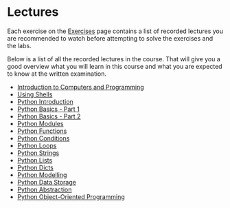 <SetTitle title="Introduction to Script Programming 2020" />

# Lectures
Each exercise on the [Exercises](exercises/) page contains a list of recorded lectures you are recommended to watch before attempting to solve the exercises and the labs.

Below is a list of all the recorded lectures in the course. That will give you a good overview what you will learn in this course and what you are expected to know at the written examination.

* [Introduction to Computers and Programming](../../lectures/introduction-to-computers-and-programming/)
* [Using Shells](../../lectures/using-shells/)
* [Python Introduction](../../lectures/python-introduction/)
* [Python Basics - Part 1](../../lectures/python-basics-part-1/)
* [Python Basics - Part 2](../../lectures/python-basics-part-2/)
* [Python Modules](../../lectures/python-modules/)
* [Python Functions](../../lectures/python-functions/)
* [Python Conditions](../../lectures/python-conditions/)
* [Python Loops](../../lectures/python-loops/)
* [Python Strings](../../lectures/python-strings/)
* [Python Lists](../../lectures/python-lists/)
* [Python Dicts](../../lectures/python-dicts/)
* [Python Modelling](../../lectures/python-modelling/)
* [Python Data Storage](../../lectures/python-data-storage/)
* [Python Abstraction](../../lectures/python-abstraction/)
* [Python Object-Oriented Programming](../../lectures/python-object-oriented-programming/)